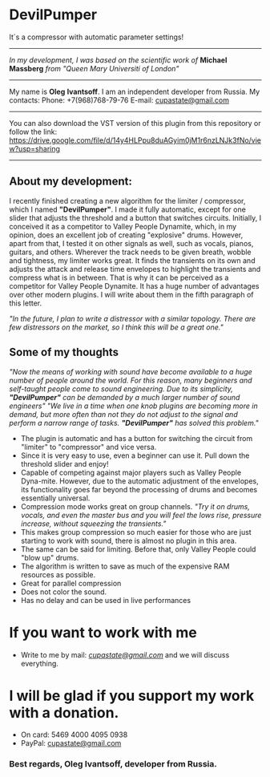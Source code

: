 # DevilPumper

It`s a compressor with automatic parameter settings!

***
*In* *my* *development,* *I* *was* *based* *on* *the* *scientific* *work* *of* **Michael** **Massberg** *from* *"Queen Mary Universiti of London"*
***

My name is **Oleg** **Ivantsoff**. I am an independent developer from Russia.
My contacts:
Phone: +7(968)768-79-76
E-mail: cupastate@gmail.com

***
You can also download the VST version of this plugin from this repository or follow the link: https://drive.google.com/file/d/14y4HLPpu8duAGyim0jM1r6nzLNJk3fNo/view?usp=sharing
***

## About my development: 
I recently finished creating a new algorithm for the limiter / compressor, 
which I named **"DevilPumper"**. I made it fully automatic, except for one slider that adjusts the threshold 
and a button that switches circuits. Initially, I conceived it as a competitor to Valley People Dynamite, 
which, in my opinion, does an excellent job of creating "explosive" drums. However, apart from that, 
I tested it on other signals as well, such as vocals, pianos, guitars, and others. Wherever the track needs 
to be given breath, wobble and tightness, my limiter works great. It finds the transients on its own and 
adjusts the attack and release time envelopes to highlight the transients and compress what is in between. 
That is why it can be perceived as a competitor for Valley People Dynamite. It has a huge number 
of advantages over other modern plugins. I will write about them in the fifth paragraph of this letter.

*"In the future, I plan to write a distressor with a similar topology. There are few distressors on the market, so I think this will be a great one."*

## Some of my thoughts
*"Now the means of working with sound have become available to a huge number of people around the world. For this reason, many beginners and self-taught people come to sound engineering. Due to its simplicity, **"DevilPumper"** can be demanded by a much larger number of sound engineers"*
*"We live in a time when one knob plugins are becoming more in demand, but more often than not they do not adjust to the signal and perform a narrow range of tasks. **"DevilPumper"** has solved this problem."*

* The plugin is automatic and has a button for switching the circuit from "limiter" to "compressor" and vice versa.
* Since it is very easy to use, even a beginner can use it. Pull down the threshold slider and enjoy!
* Capable of competing against major players such as Valley People Dyna-mite. However, due to the automatic adjustment of the envelopes, its functionality goes far beyond the processing of drums and becomes essentially universal.
* Compression mode works great on group channels. 
*"Try it on drums, vocals, and even the master bus and you will feel the lows rise, pressure increase, without squeezing the transients."*
* This makes group compression so much easier for those who are just starting to work with sound, there is almost no plugin in this area.
* The same can be said for limiting. Before that, only Valley People could "blow up" drums.
* The algorithm is written to save as much of the expensive RAM resources as possible.
* Great for parallel compression
* Does not color the sound.
* Has no delay and can be used in live performances


# If you want to work with me
* Write to me by mail: *cupastate@gmail.com* and we will discuss everything.

# I will be glad if you support my work with a donation.
* On card: 5469 4000 4095 0938
* PayPal: cupastate@gmail.com
 
### Best regards, Oleg Ivantsoff, developer from Russia.


